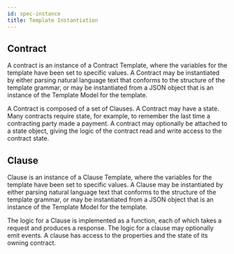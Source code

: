 ```yaml
---
id: spec-instance
title: Template Instantiation
---
```


## Contract

A contract is an instance of a Contract Template, where the variables for the template have been set to specific values. A Contract may be instantiated by either parsing natural language text that conforms to the structure of the template grammar, or may be instantiated from a JSON object that is an instance of the Template Model for the template.

A Contract is composed of a set of Clauses. A Contract may have a state. Many contracts require state, for example, to remember the last time a contracting party made a payment. A contract may optionally be attached to a state object, giving the logic of the contract read and write access to the contract state.

## Clause 

Clause is an instance of a Clause Template, where the variables for the template have been set to specific values.
A Clause may be instantiated by either parsing natural language text that conforms to the structure of the 
template grammar, or may be instantiated from a JSON object that is an instance of the Template Model for the
template.

The logic for a Clause is implemented as a function, each of which takes a request and produces a response. The logic for a clause may optionally emit events. A clause has access to the properties and the state of its owning contract.

